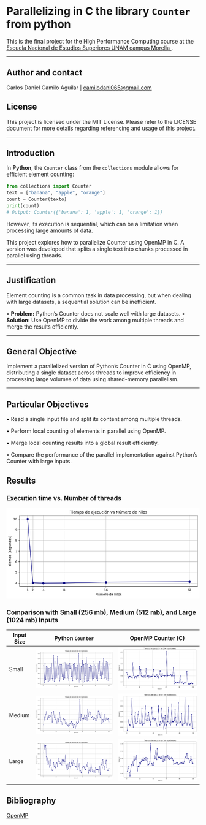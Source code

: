 # **Parallelizing in C the library `Counter` from python**

This is the final project for the High Performance Computing course at the [<ins>Escuela Nacional de Estudios Superiores UNAM campus Morelia </ins>](https://www.enesmorelia.unam.mx).

---

## Author and contact
Carlos Daniel Camilo Aguilar | camilodani065@gmail.com

## License
This project is licensed under the MIT License. Please refer to the LICENSE document for more details regarding referencing and usage of this project.

---

## **Introduction**  
In **Python**, the `Counter` class from the `collections` module allows for efficient element counting:
```python
from collections import Counter  
text = ["banana", "apple", "orange"] 
count = Counter(texto)  
print(count)  
# Output: Counter({'banana': 1, 'apple': 1, 'orange': 1})
```   
However, its execution is sequential, which can be a limitation when processing large amounts of data.

This project explores how to parallelize Counter using OpenMP in C. A version was developed that splits a single text into chunks processed in parallel using threads.

---

## **Justification**  
Element counting is a common task in data processing, but when dealing with large datasets, a sequential solution can be inefficient.

• **Problem:** Python’s Counter does not scale well with large datasets.
• **Solution:** Use OpenMP to divide the work among multiple threads and merge the results efficiently.

---

## **General Objective**  
Implement a parallelized version of Python’s Counter in C using OpenMP, distributing a single dataset across threads to improve efficiency in processing large volumes of data using shared-memory parallelism.

---

## **Particular Objectives**  
• Read a single input file and split its content among multiple threads.

• Perform local counting of elements in parallel using OpenMP.

• Merge local counting results into a global result efficiently.

• Compare the performance of the parallel implementation against Python’s Counter with large inputs.

## **Results**

### Execution time vs. Number of threads
![hreads](results/hilos.png)

### Comparison with Small (256 mb), Medium (512 mb), and Large (1024 mb) Inputs

| Input Size | Python `Counter` | OpenMP Counter (C) |
|------------|------------------|--------------------|
| Small      | ![Python Small](results/python_small.png) | ![OpenMP Small](results/c_small.png) |
| Medium     | ![Python Medium](results/python_medium.png) | ![OpenMP Medium](results/c_medium.png) |
| Large      | ![Python Large](results/python_large.png) | ![OpenMP Large](results/c_large.png) |

## **Bibliography**
[OpenMP](https://www.openmp.org/)
